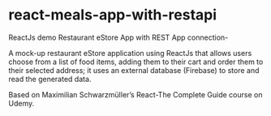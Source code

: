 # react-meals-app-with-restapi

ReactJs demo Restaurant eStore App with REST App connection- 

A mock-up restaurant eStore application using ReactJs that allows users choose from a list of food items, 
adding them to their cart and order them to their selected address; it uses an external database (Firebase) to store and read the generated data.

Based on Maximilian Schwarzmüller’s React-The Complete Guide course on Udemy.
